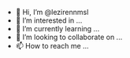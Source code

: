 - 👋 Hi, I’m @lezirennmsl
- 👀 I’m interested in ...
- 🌱 I’m currently learning ...
- 💞️ I’m looking to collaborate on ...
- 📫 How to reach me ...

<!---
lezirennmsl/lezirennmsl is a ✨ special ✨ repository because its `README.md` (this file) appears on your GitHub profile.
You can click the Preview link to take a look at your changes.
--->
